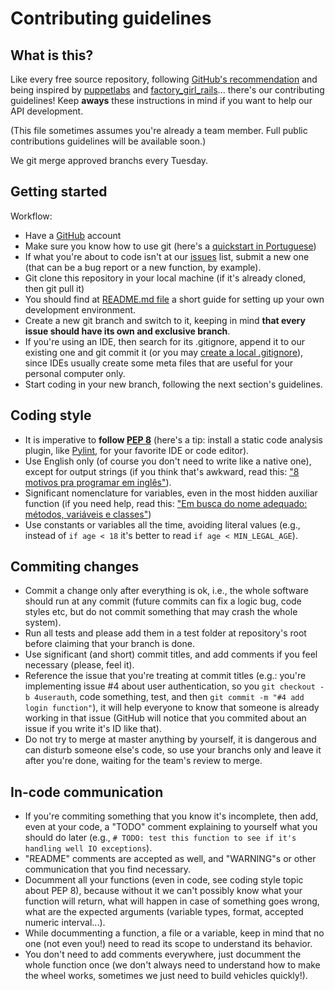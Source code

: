 # Contributing guidelines

## What is this?

Like every free source repository, following [GitHub's recommendation](https://github.com/blog/1184-contributing-guidelines) 
and being inspired by [puppetlabs](https://github.com/puppetlabs/puppet/blob/master/CONTRIBUTING.md) and 
[factory_girl_rails](https://github.com/thoughtbot/factory_girl_rails/blob/master/CONTRIBUTING.md)... 
there's our contributing guidelines! Keep **aways** these instructions in mind if you want to help our API development.

(This file sometimes assumes you're already a team member. Full public contributions guidelines will be available soon.)

We git merge approved branchs every Tuesday.

## Getting started

Workflow:
* Have a [GitHub](https://github.com/) account
* Make sure you know how to use git (here's a [quickstart in Portuguese](http://rogerdudler.github.io/git-guide/index.pt_BR.html))
* If what you're about to code isn't at our [issues](https://github.com/bti-imd/API/issues) list, 
submit a new one (that can be a bug report or a new function, by example).
* Git clone this repository in your local machine (if it's already cloned, then git pull it)
* You should find at [README.md file](./README.md) a short guide for setting up your own development environment.
* Create a new git branch and switch to it, keeping in mind **that every issue should have its own and exclusive
branch**.
* If you're using an IDE, then search for its .gitignore, append it to our existing one and git commit it 
(or you may [create a local .gitignore](https://gist.github.com/kelvinst/7d508da482d13bb301c9)), 
since IDEs usually create some meta files that are useful for your personal computer only.
* Start coding in your new branch, following the next section's guidelines.

## Coding style

* It is imperative to **follow [PEP 8](https://www.python.org/dev/peps/pep-0008/)** (here's a tip: install a static code analysis 
plugin, like [Pylint](https://www.pylint.org/), for your favorite IDE or code editor).
* Use English only (of course you don't need to write like a native one), except for output strings (if you think that's awkward, 
read this: ["8 motivos pra programar em inglês"](https://blog.lucascaton.com.br/2015/05/22/8-motivos-pra-programar-em-ingles/)).
* Significant nomenclature for variables, even in the most hidden auxiliar function (if you need help, read this: 
["Em busca do nome adequado: métodos, variáveis e classes"](http://blog.caelum.com.br/em-busca-do-nome-adequado-metodos-variaveis-e-classes/))
* Use constants or variables all the time, avoiding literal values (e.g., instead of ```if age < 18``` it's better to read ```if age < MIN_LEGAL_AGE```).

## Commiting changes

* Commit a change only after everything is ok, i.e., the whole software should run at any commit (future commits can fix a logic bug,
code styles etc, but do not commit something that may crash the whole system).
* Run all tests and please add them in a test folder at repository's root before claiming that your branch is done.
* Use significant (and short) commit titles, and add comments if you feel necessary (please, feel it).
* Reference the issue that you're treating at commit titles (e.g.: you're implementing issue #4 about user authentication, so you ```git checkout -b 4userauth```,
code something, test, and then ```git commit -m "#4 add login function"```), it will help everyone to know that someone is already working in that issue
(GitHub will notice that you commited about an issue if you write it's ID like that).
* Do not try to merge at master anything by yourself, it is dangerous and can disturb someone else's code, so use your branchs only and leave it after you're done,
waiting for the team's review to merge.

## In-code communication

* If you're commiting something that you know it's incomplete, then add, even at your code, a "TODO" comment explaining to yourself what you should do later
(e.g., ```# TODO: test this function to see if it's handling well IO exceptions```).
* "README" comments are accepted as well, and "WARNING"s or other communication that you find necessary.
* Documment all your functions (even in code, see coding style topic about PEP 8), because without it we can't possibly know what your function 
will return, what will happen in case of something goes wrong, what are the expected arguments (variable types, format, accepted numeric interval...).
* While docummenting a function, a file or a variable, keep in mind that no one (not even you!) need to read its scope to understand its behavior.
* You don't need to add comments everywhere, just documment the whole function once (we don't always need to understand how to make the wheel works, 
sometimes we just need to build vehicles quickly!).
